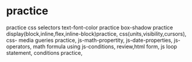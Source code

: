 # practice
practice css selectors
text-font-color practice
box-shadow practice
display(block,inline,flex,inline-block)practice,
css(units,visibility,cursors),
css- media gueries practice,
js-math-propertity,
js-date-properties,
js-operators,
math formula using js-conditions,
review,html form,
js loop statement,
conditions practice,
